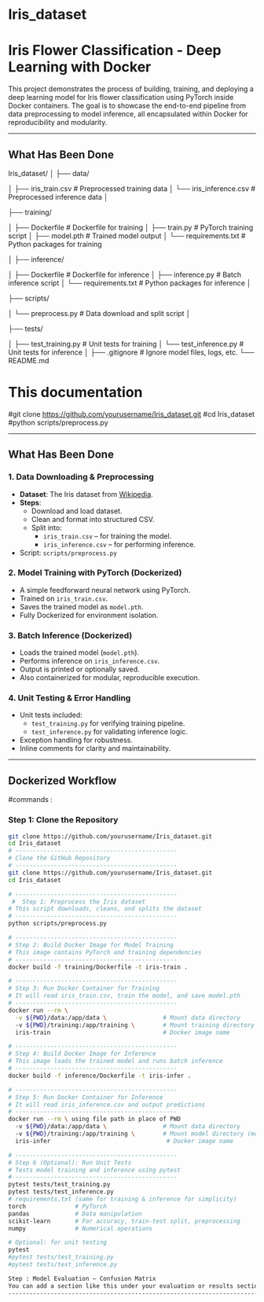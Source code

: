 # Iris_dataset
#  Iris Flower Classification - Deep Learning with Docker

This project demonstrates the process of building, training, and deploying a deep learning model for Iris flower classification using PyTorch inside Docker containers. The goal is to showcase the end-to-end pipeline from data preprocessing to model inference, all encapsulated within Docker for reproducibility and modularity.

---

## What Has Been Done
Iris_dataset/
│
├── data/

│   ├── iris_train.csv             # Preprocessed training data
│   └── iris_inference.csv         # Preprocessed inference data
│

├── training/

│   ├── Dockerfile                 # Dockerfile for training
│   ├── train.py                   # PyTorch training script
│   ├── model.pth                  # Trained model output
│   └── requirements.txt           # Python packages for training

│
├── inference/

│   ├── Dockerfile                 # Dockerfile for inference
│   ├── inference.py               # Batch inference script
│   └── requirements.txt           # Python packages for inference
│

├── scripts/

│   └── preprocess.py              # Data download and split script
│

├── tests/

│   ├── test_training.py           # Unit tests for training
│   └── test_inference.py          # Unit tests for inference
│
├── .gitignore                     # Ignore model files, logs, etc.
└── README.md  

# This documentation
#git clone https://github.com/yourusername/Iris_dataset.git
#cd Iris_dataset
#python scripts/preprocess.py


---

##  What Has Been Done

### 1.  Data Downloading & Preprocessing
- **Dataset**: The Iris dataset from [Wikipedia](https://en.wikipedia.org/wiki/Iris_flower_data_set).
- **Steps**:
  - Download and load dataset.
  - Clean and format into structured CSV.
  - Split into:
    - `iris_train.csv` – for training the model.
    - `iris_inference.csv` – for performing inference.
- Script: `scripts/preprocess.py`

### 2.  Model Training with PyTorch (Dockerized)
- A simple feedforward neural network using PyTorch.
- Trained on `iris_train.csv`.
- Saves the trained model as `model.pth`.
- Fully Dockerized for environment isolation.

### 3.  Batch Inference (Dockerized)
- Loads the trained model (`model.pth`).
- Performs inference on `iris_inference.csv`.
- Output is printed or optionally saved.
- Also containerized for modular, reproducible execution.

### 4. Unit Testing & Error Handling
- Unit tests included:
  - `test_training.py` for verifying training pipeline.
  - `test_inference.py` for validating inference logic.
- Exception handling for robustness.
- Inline comments for clarity and maintainability.

---

##  Dockerized Workflow
#commands :
### Step 1: Clone the Repository
```bash
git clone https://github.com/yourusername/Iris_dataset.git
cd Iris_dataset
# ----------------------------------------------
# Clone the GitHub Repository
# ----------------------------------------------
git clone https://github.com/yourusername/Iris_dataset.git
cd Iris_dataset

# ----------------------------------------------
 #  Step 1: Preprocess the Iris dataset
# This script downloads, cleans, and splits the dataset
# ----------------------------------------------
python scripts/preprocess.py

# ----------------------------------------------
# Step 2: Build Docker Image for Model Training
# This image contains PyTorch and training dependencies
# ----------------------------------------------
docker build -f training/Dockerfile -t iris-train .

# ----------------------------------------------
# Step 3: Run Docker Container for Training
# It will read iris_train.csv, train the model, and save model.pth
# ----------------------------------------------
docker run --rm \
  -v ${PWD}/data:/app/data \                # Mount data directory
  -v ${PWD}/training:/app/training \        # Mount training directory (for saving model)
  iris-train                                # Docker image name

# ----------------------------------------------
# Step 4: Build Docker Image for Inference
# This image loads the trained model and runs batch inference
# ----------------------------------------------
docker build -f inference/Dockerfile -t iris-infer .

# ----------------------------------------------
# Step 5: Run Docker Container for Inference
# It will read iris_inference.csv and output predictions
# ----------------------------------------------
docker run --rm \ using file path in place of PWD
  -v ${PWD}/data:/app/data \                # Mount data directory
  -v ${PWD}/training:/app/training \        # Mount model directory (model.pth)
  iris-infer                                 # Docker image name

# ----------------------------------------------
# Step 6 (Optional): Run Unit Tests
# Tests model training and inference using pytest
# ----------------------------------------------
pytest tests/test_training.py
pytest tests/test_inference.py
# requirements.txt (same for training & inference for simplicity)
torch              # PyTorch
pandas             # Data manipulation
scikit-learn       # For accuracy, train-test split, preprocessing
numpy              # Numerical operations

# Optional: for unit testing
pytest
#pytest tests/test_training.py
#pytest tests/test_inference.py

Step : Model Evaluation – Confusion Matrix
You can add a section like this under your evaluation or results section in the README.md
--------------------------------------------------------------------------------------------------




